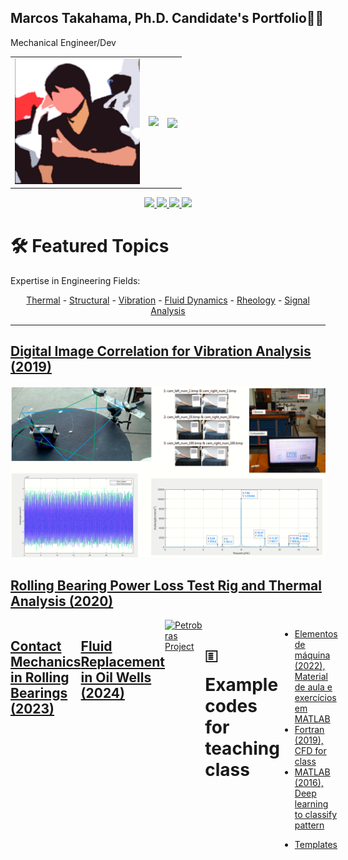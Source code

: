 ## Marcos Takahama, Ph.D. Candidate's Portfolio👨‍🧭  
Mechanical Engineer/Dev  

<!-- Space for APIs -->  
<table border="0">  
  <tr>  
    <td>  
      <a href="http://lattes.cnpq.br/8034933372506302">  
      <img src="https://github.com/mhtakahama/mhtakahama/raw/main/mhtakahama.png" width="200">  
    </td>  
    <td>  
      <img src="https://github-readme-stats.vercel.app/api?username=mhtakahama&show_icons=true&theme=codeSTACKr&count_private=true">  
    </td>  
    <td>  
  <img align="center" src="https://github-readme-stats.vercel.app/api/top-langs/?username=mhtakahama&layout=compact&theme=buefy&hide_border=true" />  
    </td>  
  </tr>  
</table>  

<!-- Socials -->  
<p align="center">
  <a href="https://www.linkedin.com/in/mhtakahama/">
    <img src="https://img.shields.io/badge/LinkedIn-0077B5?style=for-the-badge&logo=linkedin&logoColor=white">
  </a>
  <a href="https://www.instagram.com/mhtakahama/">
    <img src="https://img.shields.io/badge/Instagram-E4405F?style=for-the-badge&logo=instagram&logoColor=white">
  </a>
  <a href="mailto:mhtakahama@gmail.com">
    <img src="https://img.shields.io/badge/Gmail-D14836?style=for-the-badge&logo=gmail&logoColor=white">
  </a>
  <a href="https://api.whatsapp.com/send?phone=5541989037272&text=Hi%20Marcos,%20I%20got%20your%20contact%20from%20Github">
    <img src="https://img.shields.io/badge/WhatsApp-25D366?style=for-the-badge&logo=whatsapp&logoColor=white">
  </a>
</p>

<!-- Topics -->  
<div>  
    <h1>🛠️ Featured Topics</h1>  
    <p>Expertise in Engineering Fields:</p>  
    <div align="center">  
        <a href="#">Thermal</a> -   
        <a href="#">Structural</a> -   
        <a href="#">Vibration</a> -   
        <a href="#">Fluid Dynamics</a> -  
        <a href="#">Rheology</a> -   
        <a href="#">Signal Analysis</a>  
    </div>  
</div>  

<hr>  

<!-- Projects developed -->  
<h2><a href="https://github.com/mhtakahama/VODCA-UTFPR">Digital Image Correlation for Vibration Analysis (2019)</a></h2>   
  <a href="https://github.com/mhtakahama/VODCA-UTFPR">  
    <img src="https://github.com/mhtakahama/mhtakahama/blob/main/Figures/Vibration/6.png" alt="Figure 1" width="805">  
  </a>  
</div>  

<h2><a href="https://github.com/mhtakahama/RBPLR-UTFPR">Rolling Bearing Power Loss Test Rig and Thermal Analysis (2020)</h2>  
<div style="display: flex; flex-direction: row;">  
<a href="https://github.com/mhtakahama/RBPLR-UTFPR">  
    <img src="https://github.com/mhtakahama/mhtakahama/blob/main/Figures/1.gif" alt="Figure 3" width="805">  
    </a>        

<h2><a href="https://github.com/mhtakahama/Mechanic-of-Contacts-UTFPR">Contact Mechanics in Rolling Bearings (2023)</h2>  
  <a href="https://github.com/mhtakahama/Mechanic-of-Contacts-UTFPR">  
    <img src="https://github.com/mhtakahama/mhtakahama/blob/main/Figures/Thermal%20RB/1b.gif" alt="Figure 4" width="805">  
  </a>  

  <h2><a href="https://github.com/mhtakahama/SurgeSwab-Petrobras">Fluid Replacement in Oil Wells (2024)</h2>  
<a href="https://github.com/mhtakahama/SurgeSwab-Petrobras">  
    <img src="https://github.com/mhtakahama/mhtakahama/blob/main/Figures/Petrobras/1.jpg" alt="Petrobras Project" width="805">  
</a>  
    
<!--Example Codes -->  
<h1>🗉️ Example codes for teaching class</h1>  
<ul>  
  <li><a href="https://github.com/mhtakahama/Aulas_Elemaq2022">Elementos de máquina (2022), Material de aula e exercícios em MATLAB</a></li>  
  <li><a href="https://github.com/mhtakahama/Code-examples/blob/main/Fortran_CFD_exercise">Fortran (2019), CFD for class</a></li>  
  <li><a href="https://github.com/mhtakahama/Code-examples/blob/main/Matlab_DeeplLearning_Classificador%20de%20Padr%C3%B5es/Algoritmo.m">MATLAB (2016), Deep learning to classify pattern</a></li>  
   <p>  
<li><a href="https://github.com/mhtakahama/Templates">Templates</a></li>  
</ul>  
<div align="center">  
